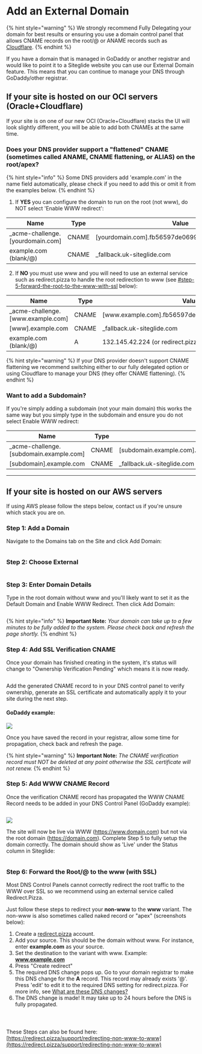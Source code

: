 # Add an External Domain

{% hint style="warning" %}
We strongly recommend Fully Delegating your domain for best results or ensuring you use a domain control panel that allows CNAME records on the root/@ or ANAME records such as [Cloudflare](https://www.cloudflare.com/).
{% endhint %}

If you have a domain that is managed in GoDaddy or another registrar and would like to point it to a Siteglide website you can use our External Domain feature. This means that you can continue to manage your DNS through GoDaddy/other registrar.

## If your site is hosted on our OCI servers (Oracle+Cloudflare)

If your site is on one of our new OCI (Oracle+Cloudflare) stacks the UI will look slightly different, you will be able to add both CNAMEs at the same time.

### Does your DNS provider support a "flattened" CNAME (sometimes called ANAME, CNAME flattening, or ALIAS) on the root/apex?

{% hint style="info" %}
Some DNS providers add 'example.com' in the name field automatically, please check if you need to add this or omit it from the examples below.
{% endhint %}

1. If **YES**  you can configure the domain to run on the root (not www), do NOT select 'Enable WWW redirect':

<table><thead><tr><th width="239.56640625">Name</th><th width="90.59765625">Type</th><th>Value</th></tr></thead><tbody><tr><td>_acme-challenge.[yourdomain.com]</td><td>CNAME</td><td>[yourdomain.com].fb56597de0699182.dcv.cloudflare.com</td></tr><tr><td>example.com (blank/@)</td><td>CNAME</td><td>_fallback.uk-siteglide.com</td></tr></tbody></table>

2. If **NO** you must use www and you will need to use an external service such as redirect.pizza to handle the root redirection to www (see [#step-5-forward-the-root-to-the-www-with-ssl](add-an-external-domain.md#step-5-forward-the-root-to-the-www-with-ssl "mention") below):

<table><thead><tr><th width="240.1953125">Name</th><th width="90.59765625">Type</th><th>Value</th></tr></thead><tbody><tr><td>_acme-challenge.[www.example.com]</td><td>CNAME</td><td>[www.example.com].fb56597de0699182.dcv.cloudflare.com</td></tr><tr><td>[www].example.com</td><td>CNAME</td><td>_fallback.uk-siteglide.com</td></tr><tr><td>example.com (blank/@)</td><td>A</td><td>132.145.42.224 (or redirect.pizza if https is required)</td></tr></tbody></table>

{% hint style="warning" %}
If your DNS provider doesn't support CNAME flattening we recommend switching either to our fully delegated option or using Cloudflare to manage your DNS (they offer CNAME flattening).
{% endhint %}

### Want to add a Subdomain?

If you're simply adding a subdomain (not your main domain) this works the same way but you simply type in the subdomain and ensure you do not select Enable WWW redirect:

<table><thead><tr><th width="240.3984375">Name</th><th width="90.59765625">Type</th><th>Value</th></tr></thead><tbody><tr><td>_acme-challenge.[subdomain.example.com]</td><td>CNAME</td><td>[subdomain.example.com].fb56597de0699182.dcv.cloudflare.com</td></tr><tr><td>[subdomain].example.com</td><td>CNAME</td><td>_fallback.uk-siteglide.com</td></tr></tbody></table>

***

## If your site is hosted on our AWS servers

If using AWS please follow the steps below, contact us if you're unsure which stack you are on.

### Step 1: Add a Domain

Navigate to the Domains tab on the Site and click Add Domain:

<figure><img src="../../../.gitbook/assets/Siteglide-Site-Domains-None.png" alt=""><figcaption></figcaption></figure>

### Step 2: Choose External

<figure><img src="../../../.gitbook/assets/Siteglide-Site-Domains-Add-External.png" alt=""><figcaption></figcaption></figure>



### Step 3: Enter Domain Details

Type in the root domain without www and you'll likely want to set it as the Default Domain and Enable WWW Redirect. Then click Add Domain:

<figure><img src="../../../.gitbook/assets/Siteglide-Portal-Sites-Domain-External-Add.png" alt=""><figcaption></figcaption></figure>

{% hint style="info" %}
**Important Note:** _Your domain can take up to a few minutes to be fully added to the system. Please check back and refresh the page shortly._
{% endhint %}

### Step 4: Add SSL Verification CNAME

Once your domain has finished creating in the system, it's status will change to "Ownership Verification Pending" which means it is now ready.

<figure><img src="../../../.gitbook/assets/Siteglide-Portal-Sites-Domain-External-Verify-SSL.png" alt=""><figcaption></figcaption></figure>

Add the generated CNAME record to in your DNS control panel to verify ownership, generate an SSL certificate and automatically apply it to your site during the next step.

#### GoDaddy example:

![](https://d258lu9myqkejp.cloudfront.net/attachment_images/fc70b36dfbcfe3696b886456b64583f8b636d658356a1fc1bc8c65040f4c4e7135e9327e-5fa5-4d74-b88d-fc9d49_12o0sfv.jpeg)

Once you have saved the record in your registrar, allow some time for propagation, check back and refresh the page.

{% hint style="warning" %}
**Important Note:** _The CNAME verification record must NOT be deleted at any point otherwise the SSL certificate will not renew._
{% endhint %}

### Step 5: Add WWW CNAME Record

Once the verification CNAME record has propagated the WWW CNAME Record needs to be added in your DNS Control Panel (GoDaddy example):

<figure><img src="../../../.gitbook/assets/Siteglide-Portal-Sites-Domain-External-WWW-CNAME.png" alt=""><figcaption></figcaption></figure>

![](https://d258lu9myqkejp.cloudfront.net/attachment_images/675766690a2105effba6c541fa9042718196bc0aca64a984869352884ea916b720f847b9-5e47-4982-aaea-e44bff_w8y6cl.jpeg)

The site will now be live via WWW (https://www.domain.com) but not via the root domain (https://domain.com). Complete Step 5 to fully setup the domain correctly. The domain should show as 'Live' under the Status column in Siteglide:

<figure><img src="../../../.gitbook/assets/Siteglide-Portal-Sites-Domain-External-Live.png" alt=""><figcaption></figcaption></figure>

### Step 6: Forward the Root/@ to the www (with SSL)

Most DNS Control Panels cannot correctly redirect the root traffic to the WWW over SSL so we recommend using an external service called Redirect.Pizza.

Just follow these steps to redirect your **non-www** to the **www** variant. The non-www is also sometimes called naked record or "apex" (screenshots below):

1. Create a [redirect.pizza](https://redirect.pizza/register) account.
2. Add your source. This should be the domain without www. For instance, enter **example.com** as your source.
3. Set the destination to the variant with www. Example: **www.example.com**
4. Press "Create redirect"
5. The required DNS change pops up. Go to your domain registrar to make this DNS change for the **A** record. This record may already exists '@'. Press 'edit' to edit it to the required DNS setting for redirect.pizza. For more info, see [What are these DNS changes?](https://redirect.pizza/support/what-are-these-dns-changes)
6. The DNS change is made! It may take up to 24 hours before the DNS is fully propagated.

<div><figure><img src="../../../.gitbook/assets/Siteglide-Portal-Sites-Domains-External-Redirect-Pizza-Verified.png" alt=""><figcaption></figcaption></figure> <figure><img src="../../../.gitbook/assets/Siteglide-Portal-Sites-Domains-External-Redirect-Pizza-Checking.png" alt=""><figcaption></figcaption></figure> <figure><img src="../../../.gitbook/assets/Siteglide-Portal-Sites-Domains-External-Redirect-Pizza-Create.png" alt=""><figcaption></figcaption></figure></div>

These Steps can also be found here: [https://redirect.pizza/support/redirecting-non-www-to-www](https://redirect.pizza/support/redirecting-non-www-to-www)
